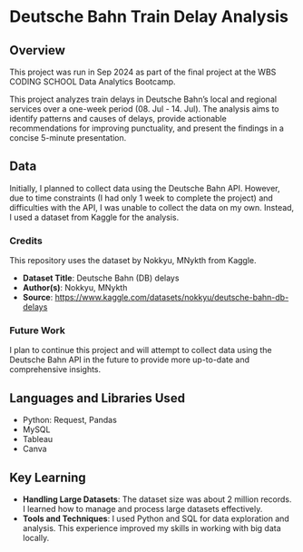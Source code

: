 # Deutsche Bahn Train Delay Analysis

## Overview
This project was run in Sep 2024 as part of the final project at the WBS CODING SCHOOL Data Analytics Bootcamp.

This project analyzes train delays in Deutsche Bahn’s local and regional services over a one-week period (08. Jul - 14. Jul). 
The analysis aims to identify patterns and causes of delays, provide actionable recommendations for improving punctuality, and present the findings in a concise 5-minute presentation.

## Data
Initially, I planned to collect data using the Deutsche Bahn API. However, due to time constraints (I had only 1 week to complete the project) and difficulties with the API, I was unable to collect the data on my own. Instead, I used a dataset from Kaggle for the analysis. 

### Credits
This repository uses the dataset by Nokkyu, MNykth from Kaggle.

- **Dataset Title**: Deutsche Bahn (DB) delays
- **Author(s)**: Nokkyu, MNykth
- **Source**: https://www.kaggle.com/datasets/nokkyu/deutsche-bahn-db-delays

### Future Work
I plan to continue this project and will attempt to collect data using the Deutsche Bahn API in the future to provide more up-to-date and comprehensive insights.


## Languages and Libraries Used
- Python: Request, Pandas
- MySQL
- Tableau
- Canva


## Key Learning
- **Handling Large Datasets**: The dataset size was about 2 million records. I learned how to manage and process large datasets effectively.
- **Tools and Techniques**: I used Python and SQL for data exploration and analysis. This experience improved my skills in working with big data locally.

